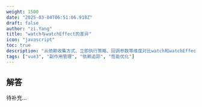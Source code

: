 ```yaml
---
weight: 1500
date: "2025-03-04T06:51:06.918Z"
draft: false
author: "zi.Yang"
title: "watch与watchEffect的差异"
icon: "javascript"
toc: true
description: "从依赖收集方式、立即执行策略、回调参数等维度对比watch和watchEffect的行为差异。在处理多个关联状态变化时，如何选择更适合的监听器以优化性能？"
tags: ["vue3", "副作用管理", "依赖追踪", "性能优化"]
---
```


## 解答

待补充...
